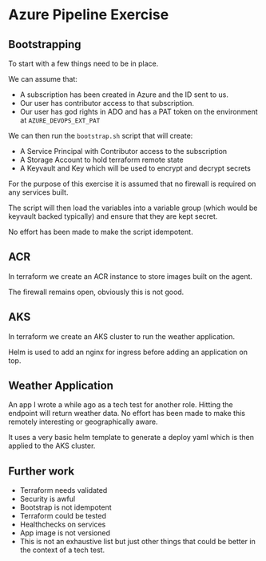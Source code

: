 # Azure Pipeline Exercise

## Bootstrapping

To start with a few things need to be in place.

We can assume that:
  * A subscription has been created in Azure and the ID sent to us.
  * Our user has contributor access to that subscription.
  * Our user has god rights in ADO and has a PAT token on the environment at `AZURE_DEVOPS_EXT_PAT`

We can then run the `bootstrap.sh` script that will create:
  * A Service Principal with Contributor access to the subscription
  * A Storage Account to hold terraform remote state
  * A Keyvault and Key which will be used to encrypt and decrypt secrets

For the purpose of this exercise it is assumed that no firewall is required on
any services built.

The script will then load the variables into a variable group (which would be
keyvault backed typically) and ensure that they are kept secret.

No effort has been made to make the script idempotent.

## ACR

In terraform we create an ACR instance to store images built on the agent.

The firewall remains open, obviously this is not good.

## AKS

In terraform we create an AKS cluster to run the weather application.

Helm is used to add an nginx for ingress before adding an application on top.

## Weather Application

An app I wrote a while ago as a tech test for another role. Hitting the
endpoint will return weather data. No effort has been made to make this
remotely interesting or geographically aware.

It uses a very basic helm template to generate a deploy yaml which is then
applied to the AKS cluster.


## Further work

* Terraform needs validated
* Security is awful
* Bootstrap is not idempotent
* Terraform could be tested
* Healthchecks on services
* App image is not versioned
* This is not an exhaustive list but just other things that could be better in
  the context of a tech test.
